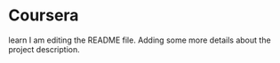 # Coursera
learn
I am editing the README file. Adding some more details about the project description.
